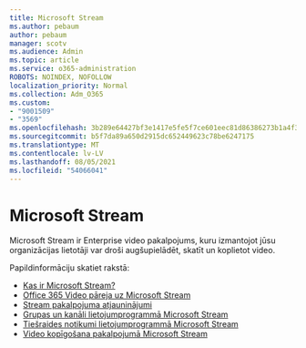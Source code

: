 ```yaml
---
title: Microsoft Stream
ms.author: pebaum
author: pebaum
manager: scotv
ms.audience: Admin
ms.topic: article
ms.service: o365-administration
ROBOTS: NOINDEX, NOFOLLOW
localization_priority: Normal
ms.collection: Adm_O365
ms.custom:
- "9001509"
- "3569"
ms.openlocfilehash: 3b289e64427bf3e1417e5fe5f7ce601eec81d86386273b1a4f3d3c8723f5876f
ms.sourcegitcommit: b5f7da89a650d2915dc652449623c78be6247175
ms.translationtype: MT
ms.contentlocale: lv-LV
ms.lasthandoff: 08/05/2021
ms.locfileid: "54066041"
---
```

# <a name="microsoft-stream"></a>Microsoft Stream

Microsoft Stream ir Enterprise video pakalpojums, kuru izmantojot jūsu organizācijas lietotāji var droši augšupielādēt, skatīt un koplietot video. 

Papildinformāciju skatiet rakstā:

- [Kas ir Microsoft Stream?](https://docs.microsoft.com/stream/overview)
- [Office 365 Video pāreja uz Microsoft Stream](https://docs.microsoft.com/stream/migrate-from-office-365)
- [Stream pakalpojuma atjauninājumi](https://techcommunity.microsoft.com/t5/microsoft-stream-service-updates/bd-p/StreamAnnouncements)
- [Grupas un kanāli lietojumprogrammā Microsoft Stream](https://docs.microsoft.com/stream/groups-channels-organization)
- [Tiešraides notikumi lietojumprogrammā Microsoft Stream](https://docs.microsoft.com/stream/live-event-overview)
- [Video kopīgošana pakalpojumā Microsoft Stream](https://docs.microsoft.com/stream/portal-share-video)
